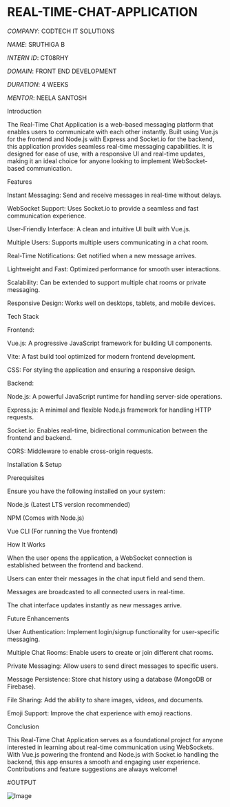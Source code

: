 # REAL-TIME-CHAT-APPLICATION

*COMPANY*: CODTECH IT SOLUTIONS

*NAME*: SRUTHIGA B

*INTERN ID*: CT08RHY

*DOMAIN*: FRONT END DEVELOPMENT

*DURATION*: 4 WEEKS

*MENTOR*: NEELA SANTOSH

Introduction

The Real-Time Chat Application is a web-based messaging platform that enables users to communicate with each other instantly. Built using Vue.js for the frontend and Node.js with Express and Socket.io for the backend, this application provides seamless real-time messaging capabilities. It is designed for ease of use, with a responsive UI and real-time updates, making it an ideal choice for anyone looking to implement WebSocket-based communication.

Features

Instant Messaging: Send and receive messages in real-time without delays.

WebSocket Support: Uses Socket.io to provide a seamless and fast communication experience.

User-Friendly Interface: A clean and intuitive UI built with Vue.js.

Multiple Users: Supports multiple users communicating in a chat room.

Real-Time Notifications: Get notified when a new message arrives.

Lightweight and Fast: Optimized performance for smooth user interactions.

Scalability: Can be extended to support multiple chat rooms or private messaging.

Responsive Design: Works well on desktops, tablets, and mobile devices.

Tech Stack

Frontend:

Vue.js: A progressive JavaScript framework for building UI components.

Vite: A fast build tool optimized for modern frontend development.

CSS: For styling the application and ensuring a responsive design.

Backend:

Node.js: A powerful JavaScript runtime for handling server-side operations.

Express.js: A minimal and flexible Node.js framework for handling HTTP requests.

Socket.io: Enables real-time, bidirectional communication between the frontend and backend.

CORS: Middleware to enable cross-origin requests.

Installation & Setup

Prerequisites

Ensure you have the following installed on your system:

Node.js (Latest LTS version recommended)

NPM (Comes with Node.js)

Vue CLI (For running the Vue frontend)

How It Works

When the user opens the application, a WebSocket connection is established between the frontend and backend.

Users can enter their messages in the chat input field and send them.

Messages are broadcasted to all connected users in real-time.

The chat interface updates instantly as new messages arrive.

Future Enhancements

User Authentication: Implement login/signup functionality for user-specific messaging.

Multiple Chat Rooms: Enable users to create or join different chat rooms.

Private Messaging: Allow users to send direct messages to specific users.

Message Persistence: Store chat history using a database (MongoDB or Firebase).

File Sharing: Add the ability to share images, videos, and documents.

Emoji Support: Improve the chat experience with emoji reactions.

Conclusion

This Real-Time Chat Application serves as a foundational project for anyone interested in learning about real-time communication using WebSockets. With Vue.js powering the frontend and Node.js with Socket.io handling the backend, this app ensures a smooth and engaging user experience. Contributions and feature suggestions are always welcome!

#OUTPUT

![Image](https://github.com/user-attachments/assets/71ce924f-5418-4e66-ac53-0128a44bd0da)
